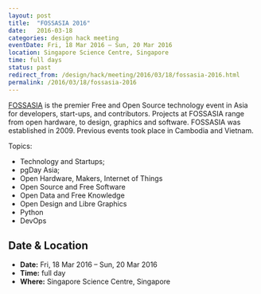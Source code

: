 ```yaml
---
layout: post
title:  "FOSSASIA 2016"
date:   2016-03-18
categories: design hack meeting
eventDate: Fri, 18 Mar 2016 – Sun, 20 Mar 2016
location: Singapore Science Centre, Singapore
time: full days
status: past
redirect_from: /design/hack/meeting/2016/03/18/fossasia-2016.html
permalink: /2016/03/18/fossasia-2016
---
```


[FOSSASIA](http://2016.fossasia.org/) is the premier Free and Open Source technology event in Asia for developers, start-ups, and contributors. Projects at FOSSASIA range from open hardware, to design, graphics and software. FOSSASIA was established in 2009. Previous events took place in Cambodia and Vietnam.

Topics:

- Technology and Startups;
- pgDay Asia;
- Open Hardware, Makers, Internet of Things
- Open Source and Free Software
- Open Data and Free Knowledge
- Open Design and Libre Graphics
- Python
- DevOps


## Date & Location

- **Date:** Fri, 18 Mar 2016 – Sun, 20 Mar 2016
- **Time:** full day
- **Where:** Singapore Science Centre, Singapore

